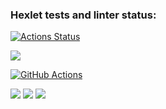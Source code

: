 ### Hexlet tests and linter status:
[![Actions Status](https://github.com/MrHagal/python-project-lvl1/workflows/hexlet-check/badge.svg)](https://github.com/MrHagal/python-project-lvl1/actions)

<a
href="https://codeclimate.com/github/codeclimate/codeclimate/maintainability"><img
src="https://api.codeclimate.com/v1/badges/a99a88d28ad37a79dbf6/maintainability"
/></a>

[![GitHub Actions](https://github.com/MrHagal/python-project-lvl1/actions/workflows/github-actions-demo.yml/badge.svg)](https://github.com/MrHagal/python-project-lvl1/actions/workflows/github-actions-demo.yml)

<a href="https://asciinema.org/a/CU26pfGKEtICfFYQLTcLlZGgP" target="_blank"><img src="https://asciinema.org/a/CU26pfGKEtICfFYQLTcLlZGgP.svg" /></a>
<a href="https://asciinema.org/a/R5ejiZqLKVd0xE9PUrrGUVTqx" target="_blank"><img src="https://asciinema.org/a/R5ejiZqLKVd0xE9PUrrGUVTqx.svg" /></a>
<a href="https://asciinema.org/a/oda62H5Je1DMHRXtszn3JDAGV" target="_blank"><img src="https://asciinema.org/a/oda62H5Je1DMHRXtszn3JDAGV.svg" /></a>
